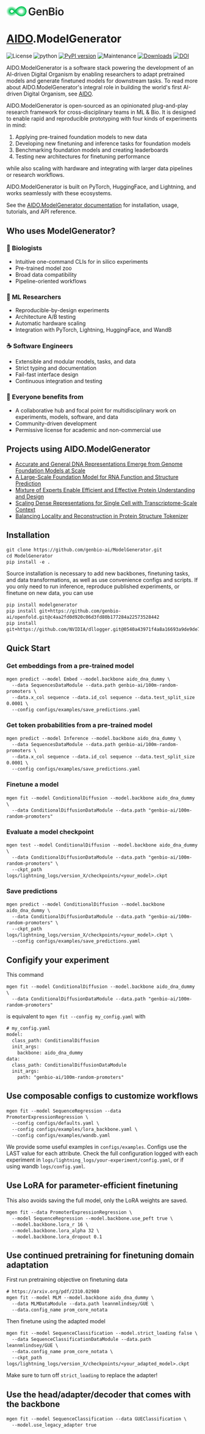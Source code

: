 <img src="docs/docs/assets/images/genbio_logo.png" alt="GenBio AI" width="150"/>

# [AIDO](https://github.com/genbio-ai/AIDO).ModelGenerator

![License](https://img.shields.io/badge/license-GenBio_AI_Community_License-orange)
![python](https://img.shields.io/badge/python-3.10%20|%203.11%20|%203.12-blue)
[![PyPI version](https://badge.fury.io/py/modelgenerator.svg)](https://badge.fury.io/py/modelgenerator)
![Maintenance](https://img.shields.io/maintenance/yes/2025?style=flat-square)
[![Downloads](https://pepy.tech/badge/modelgenerator)](https://pepy.tech/project/modelgenerator)
[![DOI](https://img.shields.io/badge/DOI-10.1101/2025.06.30.662437-brightgreen)](https://doi.org/10.1101/2025.06.30.662437)

AIDO.ModelGenerator is a software stack powering the development of an AI-driven Digital Organism by enabling researchers to adapt pretrained models and generate finetuned models for downstream tasks.
To read more about AIDO.ModelGenerator's integral role in building the world's first AI-driven Digital Organism, see [AIDO](https://github.com/genbio-ai/AIDO).

AIDO.ModelGenerator is open-sourced as an opinionated plug-and-play research framework for cross-disciplinary teams in ML & Bio. 
It is designed to enable rapid and reproducible prototyping with four kinds of experiments in mind:

1. Applying pre-trained foundation models to new data
2. Developing new finetuning and inference tasks for foundation models
3. Benchmarking foundation models and creating leaderboards
4. Testing new architectures for finetuning performance

while also scaling with hardware and integrating with larger data pipelines or research workflows.

AIDO.ModelGenerator is built on PyTorch, HuggingFace, and Lightning, and works seamlessly with these ecosystems.

See the [AIDO.ModelGenerator documentation](https://genbio-ai.github.io/ModelGenerator) for installation, usage, tutorials, and API reference.

## Who uses ModelGenerator?

### 🧬 Biologists 
* Intuitive one-command CLIs for in silico experiments
* Pre-trained model zoo
* Broad data compatibility
* Pipeline-oriented workflows

### 🤖 ML Researchers 
* Reproducible-by-design experiments
* Architecture A/B testing
* Automatic hardware scaling
* Integration with PyTorch, Lightning, HuggingFace, and WandB

### ☕ Software Engineers
* Extensible and modular models, tasks, and data
* Strict typing and documentation
* Fail-fast interface design
* Continuous integration and testing

### 🤝 Everyone benefits from
* A collaborative hub and focal point for multidisciplinary work on experiments, models, software, and data
* Community-driven development
* Permissive license for academic and non-commercial use

## Projects using AIDO.ModelGenerator

- [Accurate and General DNA Representations Emerge from Genome Foundation Models at Scale](https://doi.org/10.1101/2024.12.01.625444)
- [A Large-Scale Foundation Model for RNA Function and Structure Prediction](https://doi.org/10.1101/2024.11.28.625345)
- [Mixture of Experts Enable Efficient and Effective Protein Understanding and Design](https://doi.org/10.1101/2024.11.29.625425)
- [Scaling Dense Representations for Single Cell with Transcriptome-Scale Context](https://doi.org/10.1101/2024.11.28.625303)
- [Balancing Locality and Reconstruction in Protein Structure Tokenizer](https://doi.org/10.1101/2024.12.02.626366)

## Installation
```
git clone https://github.com/genbio-ai/ModelGenerator.git
cd ModelGenerator
pip install -e .
```
Source installation is necessary to add new backbones, finetuning tasks, and data transformations, as well as use convenience configs and scripts. If you only need to run inference, reproduce published experiments, or finetune on new data, you can use
```
pip install modelgenerator
pip install git+https://github.com/genbio-ai/openfold.git@c4aa2fd0d920c06d3fd80b177284a22573528442
pip install git+https://github.com/NVIDIA/dllogger.git@0540a43971f4a8a16693a9de9de73c1072020769
```

## Quick Start
### Get embeddings from a pre-trained model
```
mgen predict --model Embed --model.backbone aido_dna_dummy \
  --data SequencesDataModule --data.path genbio-ai/100m-random-promoters \
  --data.x_col sequence --data.id_col sequence --data.test_split_size 0.0001 \
  --config configs/examples/save_predictions.yaml
```

### Get token probabilities from a pre-trained model
```
mgen predict --model Inference --model.backbone aido_dna_dummy \
  --data SequencesDataModule --data.path genbio-ai/100m-random-promoters \
  --data.x_col sequence --data.id_col sequence --data.test_split_size 0.0001 \
  --config configs/examples/save_predictions.yaml
```

### Finetune a model
```
mgen fit --model ConditionalDiffusion --model.backbone aido_dna_dummy \
  --data ConditionalDiffusionDataModule --data.path "genbio-ai/100m-random-promoters"
```

### Evaluate a model checkpoint
```
mgen test --model ConditionalDiffusion --model.backbone aido_dna_dummy \
  --data ConditionalDiffusionDataModule --data.path "genbio-ai/100m-random-promoters" \
  --ckpt_path logs/lightning_logs/version_X/checkpoints/<your_model>.ckpt
```

### Save predictions
```
mgen predict --model ConditionalDiffusion --model.backbone aido_dna_dummy \
  --data ConditionalDiffusionDataModule --data.path "genbio-ai/100m-random-promoters" \
  --ckpt_path logs/lightning_logs/version_X/checkpoints/<your_model>.ckpt \
  --config configs/examples/save_predictions.yaml
```

## Configify your experiment
This command
```
mgen fit --model ConditionalDiffusion --model.backbone aido_dna_dummy \
  --data ConditionalDiffusionDataModule --data.path "genbio-ai/100m-random-promoters"
```

is equivalent to
`mgen fit --config my_config.yaml` with

```
# my_config.yaml
model:
  class_path: ConditionalDiffusion
  init_args:
    backbone: aido_dna_dummy
data:
  class_path: ConditionalDiffusionDataModule
  init_args:
    path: "genbio-ai/100m-random-promoters"
```

## Use composable configs to customize workflows
```
mgen fit --model SequenceRegression --data PromoterExpressionRegression \
  --config configs/defaults.yaml \
  --config configs/examples/lora_backbone.yaml \
  --config configs/examples/wandb.yaml
```

We provide some useful examples in `configs/examples`.
Configs use the LAST value for each attribute.
Check the full configuration logged with each experiment in `logs/lightning_logs/your-experiment/config.yaml`, or if using wandb `logs/config.yaml`.

## Use LoRA for parameter-efficient finetuning
This also avoids saving the full model, only the LoRA weights are saved.
```
mgen fit --data PromoterExpressionRegression \
  --model SequenceRegression --model.backbone.use_peft true \
  --model.backbone.lora_r 16 \
  --model.backbone.lora_alpha 32 \
  --model.backbone.lora_dropout 0.1
```

## Use continued pretraining for finetuning domain adaptation
First run pretraining objective on finetuning data
```
# https://arxiv.org/pdf/2310.02980
mgen fit --model MLM --model.backbone aido_dna_dummy \
  --data MLMDataModule --data.path leannmlindsey/GUE \
  --data.config_name prom_core_notata
```

Then finetune using the adapted model
```
mgen fit --model SequenceClassification --model.strict_loading false \
  --data SequenceClassificationDataModule --data.path leannmlindsey/GUE \
  --data.config_name prom_core_notata \
  --ckpt_path logs/lightning_logs/version_X/checkpoints/<your_adapted_model>.ckpt
```
Make sure to turn off `strict_loading` to replace the adapter!

## Use the head/adapter/decoder that comes with the backbone
```
mgen fit --model SequenceClassification --data GUEClassification \
  --model.use_legacy_adapter true
```
